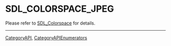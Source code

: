 # SDL_COLORSPACE_JPEG

Please refer to [SDL_Colorspace](SDL_Colorspace) for details.

----
[CategoryAPI](CategoryAPI), [CategoryAPIEnumerators](CategoryAPIEnumerators)

